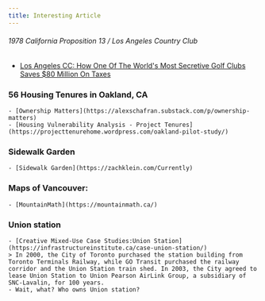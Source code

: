 ```yaml
---
title: Interesting Article
---
```



###### 1978 California Proposition 13 / Los Angeles Country Club
- [Los Angeles CC: How One Of The World's Most Secretive Golf Clubs Saves $80 Million On Taxes](https://huddleup.substack.com/p/los-angeles-cc-how-one-of-the-worlds)

### 56 Housing Tenures in Oakland, CA
    - [Ownership Matters](https://alexschafran.substack.com/p/ownership-matters)
    - [Housing Vulnerability Analysis - Project Tenures](https://projecttenurehome.wordpress.com/oakland-pilot-study/)


### Sidewalk Garden
    - [Sidewalk Garden](https://zachklein.com/Currently)

### Maps of Vancouver:
    - [MountainMath](https://mountainmath.ca/)

### Union station 
    - [Creative Mixed-Use Case Studies:Union Station](https://infrastructureinstitute.ca/case-union-station/)
    > In 2000, the City of Toronto purchased the station building from Toronto Terminals Railway, while GO Transit purchased the railway corridor and the Union Station train shed. In 2003, the City agreed to lease Union Station to Union Pearson AirLink Group, a subsidiary of SNC-Lavalin, for 100 years.
    - Wait, what? Who owns Union station?